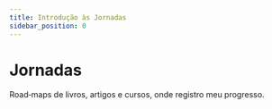 ```yaml
---
title: Introdução às Jornadas
sidebar_position: 0
---
```


# Jornadas

Road‑maps de livros, artigos e cursos, onde registro meu progresso.
